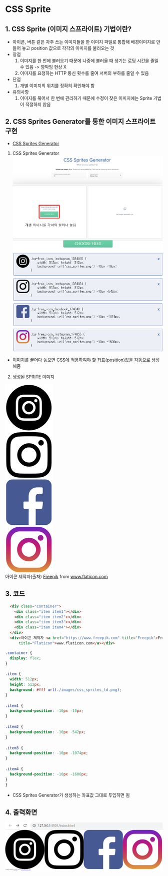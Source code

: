 # CSS Sprite

## 1. CSS Sprite (이미지 스프라이트) 기법이란?
- 아이콘, 버튼 같은 자주 쓰는 이미지들을 한 이미지 파일로 통합해 배경이미지로 만들어 놓고 position 값으로 각각의 이미지를 불러오는 것
- 장점
  1. 이미지를 한 번에 불러오기 때문에 나중에 불러올 때 생기는 로딩 시간을 줄일 수 있음 -> 깜박임 현상 X
  1. 이미지를 요청하는 HTTP 통신 횟수를 줄여 서버의 부하를 줄일 수 있음
- 단점
  1. 개별 이미지의 위치를 정확히 확인해야 함
- 유의사항
  1. 이미지를 묶어서 한 번에 관리하기 때문에 수정이 잦은 이미지에는 Sprite 기법이 적절하지 않음
  
## 2. CSS Sprites Generator를 통한 이미지 스프라이트 구현
  - [CSS Sprites Generator](https://www.toptal.com/developers/css/sprite-generator/)
  1. CSS Sprites Generator
  ![홈페이지 개요](./css_sprite_img/01.png)
  ![이미지 포지션](./css_sprite_img/02.png)
  - 이미지를 끌어다 놓으면 CSS에 적용하여야 할 좌표(position)값을 자동으로 생성해줌
  2. 생성된 SPRITE 이미지
  <img src="./css_sprite_img/css_sprites_td.png" width="30%" alt="Sprite Images" style="display:block;">
  <div>아이콘 제작자(출처) <a href="https://www.freepik.com" title="Freepik">Freepik</a> from <a href="https://www.flaticon.com/kr/"
      title="Flaticon">www.flaticon.com</a></div>

## 3. 코드
```html
  <div class="container">
    <div class="item item1"></div>
    <div class="item item2"></div>
    <div class="item item3"></div>
    <div class="item item4"></div>
  </div>
  <div>아이콘 제작자 <a href="https://www.freepik.com" title="Freepik">Freepik</a> from <a href="https://www.flaticon.com/kr/"
      title="Flaticon">www.flaticon.com</a></div>
```
```css
.container {
  display: flex;
}

.item {
  width: 512px;
  height: 512px;
  background: #fff url(./images/css_sprites_td.png);
}

.item1 {
  background-position: -10px -10px;
}

.item2 {
  background-position: -10px -542px;
}

.item3 {
  background-position: -10px -1074px;
}

.item4 {
  background-position: -10px -1606px;
}
}
```
- CSS Sprites Generator가 생성하는 좌표값 그대로 투입하면 됨

## 4. 출력화면
  ![출력화면](./css_sprite_img/03.png)